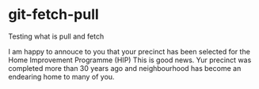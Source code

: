 # git-fetch-pull
Testing what is pull and fetch

I am happy to annouce to you that your precinct has been selected for the Home Improvement Programme (HIP)
This is good news. Yur precinct was completed more than 30 years ago and neighbourhood has become an endearing home to many of you.
